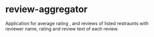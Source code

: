 # review-aggregator
Application for average rating , and reviews of listed restraunts with reviewer name, rating and review text of each review.
